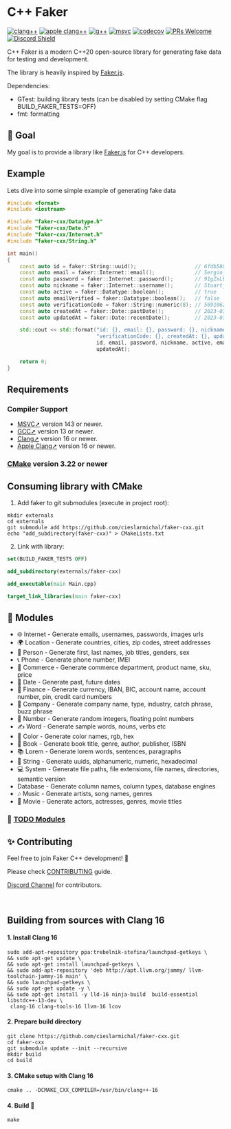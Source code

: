 <h1>C++ Faker</h1>

[![clang++](https://github.com/cieslarmichal/faker-cxx/actions/workflows/linux-clang-build.yml/badge.svg?branch=main)](https://github.com/cieslarmichal/faker-cxx/actions/workflows/linux-clang-build.yml?query=branch%3Amain)
[![apple clang++](https://github.com/cieslarmichal/faker-cxx/actions/workflows/macos-clang-build.yml/badge.svg?branch=main)](https://github.com/cieslarmichal/faker-cxx/actions/workflows/macos-clang-build.yml?query=branch%3Amain)
[![g++](https://github.com/cieslarmichal/faker-cxx/actions/workflows/linux-gxx-build.yml/badge.svg?branch=main)](https://github.com/cieslarmichal/faker-cxx/actions/workflows/linux-gxx-build.yml?query=branch%3Amain)
[![msvc](https://github.com/cieslarmichal/faker-cxx/actions/workflows/windows-msvc-build.yml/badge.svg?branch=main)](https://github.com/cieslarmichal/faker-cxx/actions/workflows/windows-msvc-build.yml?query=branch%3Amain)
[![codecov](https://codecov.io/github/cieslarmichal/faker-cxx/branch/main/graph/badge.svg?token=0RTV4JFH2U)](https://codecov.io/github/cieslarmichal/faker-cxx)
[![PRs Welcome](https://img.shields.io/badge/PRs-welcome-brightgreen.svg?style=flat-square)](http://makeapullrequest.com)
[![Discord Shield](https://img.shields.io/badge/discord-join-blue)](https://discord.gg/h2ur8H6mK6)

C++ Faker is a modern C++20 open-source library for generating fake data for testing and development.

The library is heavily inspired by [Faker.js](https://github.com/faker-js/faker).

Dependencies: 
 - GTest: building library tests (can be disabled by setting CMake flag BUILD_FAKER_TESTS=OFF)
 - fmt: formatting

## 🎯 Goal

My goal is to provide a library like [Faker.js](https://github.com/faker-js/faker) for C++ developers.

## Example

Lets dive into some simple example of generating fake data

```cpp
#include <format>
#include <iostream>

#include "faker-cxx/Datatype.h"
#include "faker-cxx/Date.h"
#include "faker-cxx/Internet.h"
#include "faker-cxx/String.h"

int main()
{
    const auto id = faker::String::uuid();                   // 6fdb588e-0be9-480e-9eeb-8ff11b8afc00
    const auto email = faker::Internet::email();             // Sergio_Greenfelder@hotmail.com
    const auto password = faker::Internet::password();       // 91gZxLB*TfhAA!G
    const auto nickname = faker::Internet::username();       // Stuart_Boyle
    const auto active = faker::Datatype::boolean();          // true
    const auto emailVerified = faker::Datatype::boolean();   // false
    const auto verificationCode = faker::String::numeric(8); // 56910620
    const auto createdAt = faker::Date::pastDate();          // 2023-03-11T08:33:34Z
    const auto updatedAt = faker::Date::recentDate();        // 2023-07-19T22:59:19Z

    std::cout << std::format("id: {}, email: {}, password: {}, nickname: {}, active: {}, emailVerified: {}. "
                             "verificationCode: {}, createdAt: {}, updatedAt: {}",
                             id, email, password, nickname, active, emailVerified, verificationCode, createdAt,
                             updatedAt);

    return 0;
}
```

## Requirements

### Compiler Support

- [MSVC➚](https://en.wikipedia.org/wiki/Microsoft_Visual_Studio) version 143 or newer.
- [GCC➚](https://gcc.gnu.org/) version 13 or newer.
- [Clang➚](https://clang.llvm.org/) version 16 or newer.
- [Apple Clang➚](https://clang.llvm.org/) version 16 or newer.

### [CMake](https://cmake.org/) version 3.22 or newer

## Consuming library with CMake

1. Add faker to git submodules (execute in project root):
```
mkdir externals
cd externals
git submodule add https://github.com/cieslarmichal/faker-cxx.git
echo "add_subdirectory(faker-cxx)" > CMakeLists.txt
```
2. Link with library:
```cmake
set(BUILD_FAKER_TESTS OFF)

add_subdirectory(externals/faker-cxx)

add_executable(main Main.cpp)

target_link_libraries(main faker-cxx)
```

## 💎 Modules

- 🌐 Internet - Generate emails, usernames, passwords, images urls
- 🌍 Location - Generate countries, cities, zip codes, street addresses
- 🧑 Person - Generate first, last names, job titles, genders, sex
- 📞 Phone - Generate phone number, IMEI
- 🛒 Commerce - Generate commerce department, product name, sku, price
- 📅 Date - Generate past, future dates
- 🏦 Finance - Generate currency, IBAN, BIC, account name, account number, pin, credit card numbers
- 🏢 Company - Generate company name, type, industry, catch phrase, buzz phrase
- 🔢 Number - Generate random integers, floating point numbers
- ✍ Word - Generate sample words, nouns, verbs etc
- 🎨 Color - Generate color names, rgb, hex
- 📖 Book - Generate book title, genre, author, publisher, ISBN
- 📚 Lorem - Generate lorem words, sentences, paragraphs
- 🔢 String - Generate uuids, alphanumeric, numeric, hexadecimal
- 💻 System - Generate file paths, file extensions, file names, directories, semantic version
- Database - Generate column names, column types, database engines
- 🎶 Music - Generate artists, song names, genres
- 🎥 Movie - Generate actors, actresses, genres, movie titles

### 🔨 [TODO Modules](https://github.com/cieslarmichal/faker-cxx/blob/main/TODO.md)

## ✨ Contributing

Feel free to join Faker C++ development! 🚀

Please check [CONTRIBUTING](https://github.com/cieslarmichal/faker-cxx/blob/main/CONTRIBUTING.md) guide.

[Discord Channel](https://discord.gg/h2ur8H6mK6) for contributors.

<br />

## Building from sources with Clang 16

#### 1. Install Clang 16

```
sudo add-apt-repository ppa:trebelnik-stefina/launchpad-getkeys \
&& sudo apt-get update \
&& sudo apt-get install launchpad-getkeys \
&& sudo add-apt-repository 'deb http://apt.llvm.org/jammy/ llvm-toolchain-jammy-16 main' \
&& sudo launchpad-getkeys \
&& sudo apt-get update -y \
&& sudo apt-get install -y lld-16 ninja-build  build-essential libstdc++-13-dev \
 clang-16 clang-tools-16 llvm-16 lcov
```

#### 2. Prepare build directory

```
git clone https://github.com/cieslarmichal/faker-cxx.git
cd faker-cxx
git submodule update --init --recursive
mkdir build
cd build
```

#### 3. CMake setup with Clang 16

```
cmake .. -DCMAKE_CXX_COMPILER=/usr/bin/clang++-16
```

#### 4. Build 🔨

```
make
```
